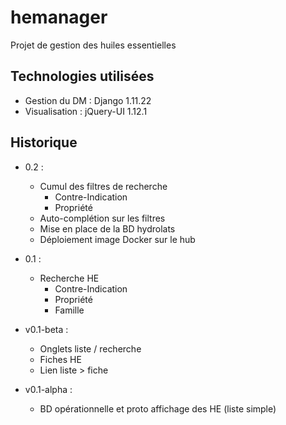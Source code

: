 # hemanager

Projet de gestion des huiles essentielles

## Technologies utilisées

* Gestion du DM : Django 1.11.22
* Visualisation : jQuery-UI 1.12.1

## Historique

- 0.2 :
  - Cumul des filtres de recherche
    - Contre-Indication
    - Propriété
  - Auto-complétion sur les filtres
  - Mise en place de la BD hydrolats
  - Déploiement image Docker sur le hub

- 0.1 :
  - Recherche HE
    - Contre-Indication
    - Propriété
    - Famille

- v0.1-beta :
  - Onglets liste / recherche
  - Fiches HE
  - Lien liste > fiche

- v0.1-alpha : 
  - BD opérationnelle et proto affichage des HE (liste simple) 